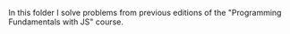 In this folder I solve problems from previous editions of the "Programming Fundamentals with JS" course.
